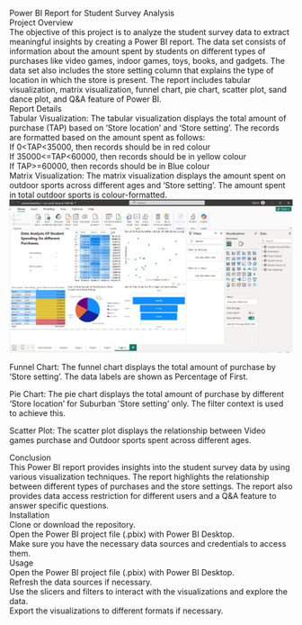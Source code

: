 Power BI Report for Student Survey Analysis </br>
Project Overview </br>
The objective of this project is to analyze the student survey data to extract meaningful insights by creating a Power BI report. The data set consists of information about the amount spent by students on different types of purchases like video games, indoor games, toys, books, and gadgets. The data set also includes the store setting column that explains the type of location in which the store is present. The report includes tabular visualization, matrix visualization, funnel chart, pie chart, scatter plot, sand dance plot, and Q&A feature of Power BI.
</br>
Report Details </br>
Tabular Visualization: The tabular visualization displays the total amount of purchase (TAP) based on ‘Store location’ and ‘Store setting’. The records are formatted based on the amount spent as follows: </br>
If 0<TAP<35000, then records should be in red colour </br>
If 35000<=TAP<60000, then records should be in yellow colour </br>
If TAP>=60000, then records should be in Blue colour </br>
Matrix Visualization: The matrix visualization displays the amount spent on outdoor sports across different ages and ‘Store setting’. The amount spent in total outdoor sports is colour-formatted. </br>
<img src = "https://github.com/k17hawk/powerBi_Student_survey_analysis/blob/main/Screenshot%20(3).png"/>

Funnel Chart: The funnel chart displays the total amount of purchase by ‘Store setting’. The data labels are shown as Percentage of First. </br>

Pie Chart: The pie chart displays the total amount of purchase by different ‘Store location’ for Suburban ‘Store setting’ only. The filter context is used to achieve this. </br>

Scatter Plot: The scatter plot displays the relationship between Video games purchase and Outdoor sports spent across different ages. </br>

Conclusion </br>
This Power BI report provides insights into the student survey data by using various visualization techniques. The report highlights the relationship between different types of purchases and the store settings. The report also provides data access restriction for different users and a Q&A feature to answer specific questions.
</br>
Installation </br>
Clone or download the repository. </br>
Open the Power BI project file (.pbix) with Power BI Desktop. </br>
Make sure you have the necessary data sources and credentials to access them. </br>
Usage </br>
Open the Power BI project file (.pbix) with Power BI Desktop. </br>
Refresh the data sources if necessary. </br>
Use the slicers and filters to interact with the visualizations and explore the data. </br>
Export the visualizations to different formats if necessary. </br>
